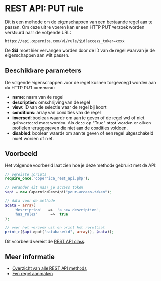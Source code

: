 # REST API: PUT rule

Dit is een methode om de eigenschappen van een bestaande regel aan te passen. Om deze uit te voeren kan er een HTTP PUT verzoek worden verstuurd naar de volgende URL:

`https://api.copernica.com/v1/rule/$id?access_token=xxxx`

De **$id** moet hier vervangen worden door de ID van de regel waarvan je de eigenschappen aan wilt passen.


## Beschikbare parameters

De volgende eigenschappen voor de regel kunnen toegevoegd worden aan de HTTP PUT command:

- **name**: 			naam van de regel
- **description**: 		omschrijving van de regel
- **view**: 			ID van de selectie waar de regel bij hoort
- **conditions**: 		array van condities van de regel
- **inversed**: 		boolean waarde om aan te geven of de regel wel of niet geïnverteerd moet worden. Als deze op "True" staat worden er alleen profielen teruggegeven die niet aan de condities voldoen.
- **disabled**: 		boolean waarde om aan te geven of een regel uitgeschakeld moet worden of niet.


## Voorbeeld

Het volgende voorbeeld laat zien hoe je deze methode gebruikt met de API:

```php
// vereiste scripts
require_once('copernica_rest_api.php');

// verander dit naar je access token
$api = new CopernicaRestApi("your-access-token");

// data voor de methode
$data = array(
	'description'   =>  'a new description',
	'has_rules'      =>  true
);

// voer het verzoek uit en print het resultaat
print_r($api->put("database/id", array(), $data));
```

Dit voorbeeld vereist de [REST API class](rest-php).


## Meer informatie

* [Overzicht van alle REST API methods](./rest-api)
* [Een regel aanmaken](./rest-post-view-rules)